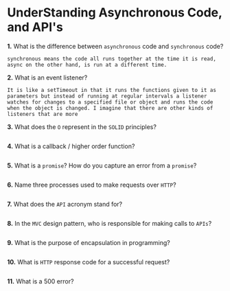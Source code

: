 # UnderStanding Asynchronous Code, and API's

**1.** What is the difference between `asynchronous` code and `synchronous` code?
<!-- enter you answer in the space below -->
```
synchronous means the code all runs together at the time it is read, async on the other hand, is run at a different time.
```
**2.** What is an event listener?
<!-- enter you answer in the space below -->
```
It is like a setTimeout in that it runs the functions given to it as parameters but instead of running at regular intervals a listener watches for changes to a specified file or object and runs the code when the object is changed. I imagine that there are other kinds of listeners that are more 
```
**3.** What does the `O` represent in the `SOLID` principles?
<!-- enter you answer in the space below -->
```

```
**4.** What is a callback / higher order function?
<!-- enter you answer in the space below -->
```

```
**5.** What is a `promise`? How do you capture an error from a `promise`?
<!-- enter you answer in the space below -->
```

```
**6.** Name three processes used to make requests over `HTTP`?
<!-- enter you answer in the space below -->
```

```
**7.** What does the `API` acronym stand for?
<!-- enter you answer in the space below -->
```

```
**8.** In the `MVC` design pattern, who is responsible for making calls to `APIs`?
<!-- enter you answer in the space below -->
```

```
**9.** What is the purpose of encapsulation in programming?
<!-- enter you answer in the space below -->
```

```
**10.** What is `HTTP` response code for a successful request?
<!-- enter you answer in the space below -->
```

```
**11.** What is a 500 error?
<!-- enter you answer in the space below -->
```

```